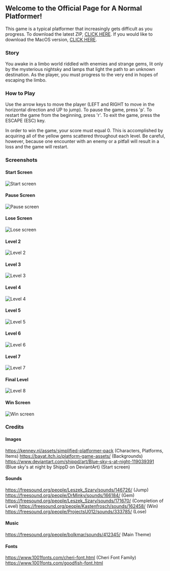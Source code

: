 ## Welcome to the Official Page for A Normal Platformer!

This game is a typical platformer that increasingly gets difficult as you progress. To download the latest ZIP, [CLICK HERE](https://github.com/ChrisRod622922/a-normal-platformer/archive/master.zip). If you would like to download the MacOS version, [CLICK HERE](https://github.com/ChrisRod622922/a-normal-platformer/releases/download/v1.0/a_normal_platformer.exe).

### Story
You awake in a limbo world riddled with enemies and strange gems, lit only by the mysterious nightsky and lamps that light the path to an unknown destination. As the player, you must progress to the very end in hopes of escaping the limbo.

### How to Play
Use the arrow keys to move the player (LEFT and RIGHT to move in the horizontal direction and UP to jump). To pause the game, press 'p'. To restart the game from the beginning, press 'r'. To exit the game, press the ESCAPE (ESC) key.

In order to win the game, your score must equal 0. This is accomplished by acquiring all of the yellow gems scattered throughout each level. Be careful, however, because one encounter with an enemy or a pitfall will result in a loss and the game will restart.

### Screenshots

#### Start Screen
![Start screen](/assets/images/screenshots/s1.png)

#### Pause Screen
![Pause screen](/assets/images/screenshots/s2.png)

#### Lose Screen
![Lose screen](/assets/images/screenshots/s3.png)

#### Level 2
![Level 2](/assets/images/screenshots/s4.png)

#### Level 3
![Level 3](/assets/images/screenshots/s5.png)

#### Level 4
![Level 4](/assets/images/screenshots/s6.png)

#### Level 5
![Level 5](/assets/images/screenshots/s7.png)

#### Level 6
![Level 6](/assets/images/screenshots/s8.png)

#### Level 7
![Level 7](/assets/images/screenshots/s9.png)

#### Final Level
![Level 8](/assets/images/screenshots/s10.png)

#### Win Screen
![Win screen](/assets/images/screenshots/s11.png)

### Credits

#### Images
https://kenney.nl/assets/simplified-platformer-pack (Characters, Platforms, Items)
https://bayat.itch.io/platform-game-assets/ (Backgrounds)
https://www.deviantart.com/shippd/art/Blue-sky-s-at-night-119039391 (Blue sky's at night by ShippD on DeviantArt) (Start screen)

#### Sounds
https://freesound.org/people/Leszek_Szary/sounds/146726/ (Jump)
https://freesound.org/people/DrMinky/sounds/166184/ (Gem)
https://freesound.org/people/Leszek_Szary/sounds/171670/ (Completion of Level)
https://freesound.org/people/Kastenfrosch/sounds/162458/ (Win)
https://freesound.org/people/ProjectsU012/sounds/333785/ (Lose)

#### Music
https://freesound.org/people/bolkmar/sounds/412345/ (Main Theme)

#### Fonts
https://www.1001fonts.com/cheri-font.html (Cheri Font Family)
https://www.1001fonts.com/goodfish-font.html
